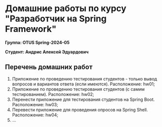 # Домашние работы по курсу "Разработчик на Spring Framework"
**Группа: OTUS Spring-2024-05**

**Студент: Андрис Алексей Эдуардович**

## Перечень домашних работ
1. Приложение по проведению тестирования студентов - только вывод вопросов и вариантов ответа (если имеются). Расположение: hw01;
2. Приложение по проведению тестирования студентов (с самим тестированием). Расположение: hw02;
3. Перенести приложение для тестирования студентов на Spring Boot. Расположение: hw03;
4. Перевести приложение для проведения опросов на Spring Shell. Расположение: hw04;
5. ...
